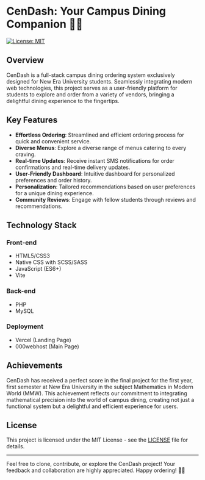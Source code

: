 # CenDash: Your Campus Dining Companion 🍔📲

[![License: MIT](https://img.shields.io/badge/License-MIT-yellow.svg)](https://opensource.org/licenses/MIT)

## Overview

CenDash is a full-stack campus dining ordering system exclusively designed for New Era University students. Seamlessly integrating modern web technologies, this project serves as a user-friendly platform for students to explore and order from a variety of vendors, bringing a delightful dining experience to the fingertips.

## Key Features

- **Effortless Ordering**: Streamlined and efficient ordering process for quick and convenient service.
- **Diverse Menus**: Explore a diverse range of menus catering to every craving.
- **Real-time Updates**: Receive instant SMS notifications for order confirmations and real-time delivery updates.
- **User-Friendly Dashboard**: Intuitive dashboard for personalized preferences and order history.
- **Personalization**: Tailored recommendations based on user preferences for a unique dining experience.
- **Community Reviews**: Engage with fellow students through reviews and recommendations.

## Technology Stack

### Front-end

- HTML5/CSS3
- Native CSS with SCSS/SASS
- JavaScript (ES6+)
- Vite

### Back-end

- PHP
- MySQL

### Deployment

- Vercel (Landing Page)
- 000webhost (Main Page)

## Achievements

CenDash has received a perfect score in the final project for the first year, first semester at New Era University in the subject Mathematics in Modern World (MMW). This achievement reflects our commitment to integrating mathematical precision into the world of campus dining, creating not just a functional system but a delightful and efficient experience for users.

## License

This project is licensed under the MIT License - see the [LICENSE](LICENSE) file for details.

---

Feel free to clone, contribute, or explore the CenDash project! Your feedback and collaboration are highly appreciated. Happy ordering! 🌮🎉
